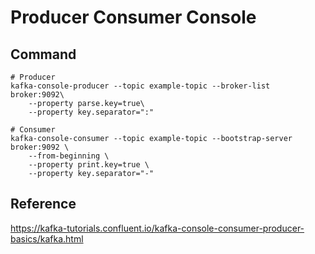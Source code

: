 # Producer Consumer Console

## Command

    # Producer
    kafka-console-producer --topic example-topic --broker-list broker:9092\
        --property parse.key=true\
        --property key.separator=":"

    # Consumer
    kafka-console-consumer --topic example-topic --bootstrap-server broker:9092 \
        --from-beginning \
        --property print.key=true \
        --property key.separator="-"

## Reference
https://kafka-tutorials.confluent.io/kafka-console-consumer-producer-basics/kafka.html